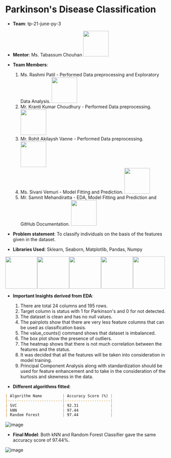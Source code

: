 # Parkinson's Disease Classification

* **Team**: tp-21-june-py-3

* **Mentor**: Ms. Tabassum Chouhan <a href="https://www.linkedin.com/in/tabassum-chouhan-99b396182/"><img width=80px src="https://user-images.githubusercontent.com/50140975/124541137-6f34c500-de3e-11eb-86bb-38abcac5011e.png"></a> 

* **Team Members**: 
	1. Ms. Rashmi Patil - Performed Data preprocessing and Exploratory Data Analysis. <a href="https://www.linkedin.com/in/rashmi-patil-b1a26b18a/"><img width=80px src="https://user-images.githubusercontent.com/50140975/124541137-6f34c500-de3e-11eb-86bb-38abcac5011e.png"></a> 
	2. Mr. Kranti Kumar Choudhury - Performed Data preprocessing. <a href="#"><img width=80px src="https://user-images.githubusercontent.com/50140975/124541137-6f34c500-de3e-11eb-86bb-38abcac5011e.png"></a>
	3. Mr. Rohit Akilaysh Vanne - Performed Data preprocessing. <a href="https://www.linkedin.com/in/rohit-akilaysh-vanne/"><img width=80px src="https://user-images.githubusercontent.com/50140975/124541137-6f34c500-de3e-11eb-86bb-38abcac5011e.png"></a>
	4. Ms. Sivani Vemuri - Model Fitting and Prediction. <a href="https://www.linkedin.com/in/sivani-vemuri-5695aa14a/"><img width=80px src="https://user-images.githubusercontent.com/50140975/124541137-6f34c500-de3e-11eb-86bb-38abcac5011e.png"></a>
	5. Mr. Samnit Mehandiratta - EDA, Model Fitting and Prediction and GitHub Documentation. <a href="https://www.linkedin.com/in/lankabhedi"><img width=80px src="https://user-images.githubusercontent.com/50140975/124541137-6f34c500-de3e-11eb-86bb-38abcac5011e.png"></a> 

* **Problem statement**: To classify individuals on the basis of the features given in the dataset.

* **Libraries Used**: Sklearn, Seaborn, Matplotlib, Pandas, Numpy

<img width=100px src=https://user-images.githubusercontent.com/50140975/124541682-8e802200-de3f-11eb-9b8a-f78129c77a14.png><img width=100px src=https://user-images.githubusercontent.com/50140975/124541707-993ab700-de3f-11eb-8ff0-9270ba0a13ab.png><img width=100px src=https://user-images.githubusercontent.com/50140975/124541723-a48de280-de3f-11eb-901a-9db66df801bc.png><img width=100px src=https://user-images.githubusercontent.com/50140975/124541763-b8d1df80-de3f-11eb-8a0f-ddc34b4dc979.png><img width=100px src=https://user-images.githubusercontent.com/50140975/124541790-c4bda180-de3f-11eb-8755-abbd6246ae6b.png>




* **Important Insights derived from EDA**:
	1. There are total 24 columns and 195 rows.
	2. Target column is status with 1 for Parkinson's and 0 for not detected.
	3. The dataset is clean and has no null values.
	4.  The pairplots show that there are very less feature columns that can be used as classification basis.
	5. The value_counts() command shows that dataset is imbalanced.  
	6. The box plot show the presence of outliers.
	7. The heatmap shows that there is not much correlation between the features and the status.
	8. It was decided that all the features will be taken into consideration in model training.
	9. Principal Component Analysis along with standardization should be used for feature enhancement and to take in the consideration of the kurtosis and skewness in the data.

* **Different algorithms fitted**: 
```markdown
| Algorithm Name         | Accuracy Score (%) |
|------------------------|--------------------|
| SVC                    | 92.31              |
| kNN                    | 97.44              |
| Random Forest          | 97.44              |
```
![image](https://user-images.githubusercontent.com/50140975/124562614-dcefe980-de5c-11eb-92a4-f27001d3caa0.png)


* **Final Model**: Both kNN and Random Forest Classifier gave the same accuracy score of 97.44%.

![image](https://user-images.githubusercontent.com/50140975/124562648-e8431500-de5c-11eb-8a53-4b6168adaf01.png)




